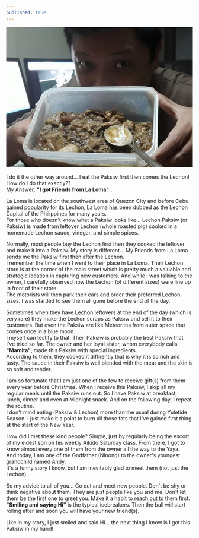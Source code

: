 ```yaml
---
published: true
---
```

![Paksiw Before Lechon](/images/Paksiw.jpg)

I do it the other way around... I eat the Paksiw first then comes the Lechon! How do I do that exactly??   
My Answer: **"I got Friends from La Loma"**...   

La Loma is located on the southwest area of Quezon City and before Cebu gained popularity for its Lechon, La Loma has been dubbed as the Lechon Capital of the Philippines for many years.   
For those who doesn't know what a Paksiw looks like... Lechon Paksiw (or Paksiw) is made from leftover Lechon (whole roasted pig) cooked in a homemade Lechon sauce, vinegar, and simple spices.

Normally, most people buy the Lechon first then they cooked the leftover and make it into a Paksiw.   My story is different... My Friends from La Loma sends me the Paksiw first then after the Lechon.   
I remember the time when I went to their place in La Loma. Their Lechon store is at the corner of the main street which is pretty much a valuable and strategic location in capturing new customers. And while I was talking to the owner, I carefully observed how the Lechon (of different sizes) were line up in front of their store.   
The motorists will then park their cars and order their preferred Lechon sizes. I was startled to see them all gone before the end of the day. 

Sometimes when they have Lechon leftovers at the end of the day (which is very rare) they make the Lechon scraps as Paksiw and sell it to their customers. But even the Paksiw are like Meteorites from outer space that comes once in a blue moon.   
I myself can testify to that. Their Paksiw is probably the best Paksiw that I've tried so far. The owner and her loyal sister, whom everybody calls **"Mamita"**, made this Paksiw with special ingredients.   
According to them, they cooked it diffirently that is why it is so rich and tasty. The sauce in their Paksiw is well blended with the meat and the skin is so soft and tender.

I am so fortunate that I am just one of the few to receive gift(s) from them every year before Christmas. When I receive this Paksiw, I skip all my regular meals until the Paksiw runs out. So I have Paksiw at breakfast, lunch, dinner and even at Midnight snack. And on the following day, I repeat the routine.   
I don't mind eating (Paksiw & Lechon) more than the usual during Yuletide Season. I just make it a point to burn all those fats that I've gained first thing at the start of the New Year. 

How did I met these kind people? Simple, just by regularly being the escort of my eldest son on his weekly Aikido Saturday class. From there, I got to know almost every one of them from the owner all the way to the Yaya.   
And today, I am one of the Godfather (Ninong) to the owner's youngest grandchild named Andy.   
It's a funny story I know, but I am inevitably glad to meet them (not just the Lechon).

So my advice to all of you... Go out and meet new people. Don't be shy or think negative about them. They are just people like you and me. Don't let them be the first one to greet you. Make it a habit to reach out to them first. **"Smiling and saying Hi"** is the typical icebreakers. Then the ball will start rolling after and soon you will have your new friend(s). 

Like in my story, I just smiled and said Hi... the next thing I know is I got this Paksiw in my hand!